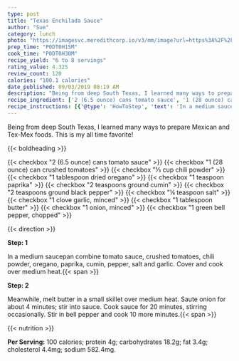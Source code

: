 ```yaml
---
type: post
title: "Texas Enchilada Sauce"
author: "Sue"
category: lunch
photo: "https://imagesvc.meredithcorp.io/v3/mm/image?url=https%3A%2F%2Fimages.media-allrecipes.com%2Fuserphotos%2F4579794.jpg"
prep_time: "P0DT0H15M"
cook_time: "P0DT0H30M"
recipe_yield: "6 to 8 servings"
rating_value: 4.325
review_count: 120
calories: "100.1 calories"
date_published: 09/03/2019 08:19 AM
description: "Being from deep South Texas, I learned many ways to prepare Mexican and Tex-Mex foods. This is my all time favorite!"
recipe_ingredient: ['2 (6.5 ounce) cans tomato sauce', '1 (28 ounce) can crushed tomatoes', '⅓ cup chili powder', '1 tablespoon dried oregano', '1 teaspoon paprika', '2 teaspoons ground cumin', '2 teaspoons ground black pepper', '¼ teaspoon salt', '1 clove garlic, minced', '1 tablespoon butter', '1 onion, minced', '1 green bell pepper, chopped']
recipe_instructions: [{'@type': 'HowToStep', 'text': 'In a medium saucepan combine tomato sauce, crushed tomatoes, chili powder, oregano, paprika, cumin, pepper, salt and garlic.  Cover and cook over medium heat.\n'}, {'@type': 'HowToStep', 'text': 'Meanwhile, melt butter in a small skillet over medium heat.  Saute onion for about 4 minutes; stir into sauce.   Cook sauce for 20 minutes, stirring occasionally.  Stir in bell pepper and cook 10 more minutes.\n'}]
---
```


Being from deep South Texas, I learned many ways to prepare Mexican and Tex-Mex foods. This is my all time favorite! 

{{< boldheading >}}

{{< checkbox "2 (6.5 ounce) cans tomato sauce" >}}
{{< checkbox "1 (28 ounce) can crushed tomatoes" >}}
{{< checkbox "⅓ cup chili powder" >}}
{{< checkbox "1 tablespoon dried oregano" >}}
{{< checkbox "1 teaspoon paprika" >}}
{{< checkbox "2 teaspoons ground cumin" >}}
{{< checkbox "2 teaspoons ground black pepper" >}}
{{< checkbox "¼ teaspoon salt" >}}
{{< checkbox "1 clove garlic, minced" >}}
{{< checkbox "1 tablespoon butter" >}}
{{< checkbox "1  onion, minced" >}}
{{< checkbox "1  green bell pepper, chopped" >}}


{{< direction >}}

**Step: 1**

In a medium saucepan combine tomato sauce, crushed tomatoes, chili powder, oregano, paprika, cumin, pepper, salt and garlic.  Cover and cook over medium heat.{{< span >}}

**Step: 2**

Meanwhile, melt butter in a small skillet over medium heat.  Saute onion for about 4 minutes; stir into sauce.   Cook sauce for 20 minutes, stirring occasionally.  Stir in bell pepper and cook 10 more minutes.{{< span >}}

{{< nutrition >}}

**Per Serving:** 100 calories; protein 4g; carbohydrates 18.2g; fat 3.4g; cholesterol 4.4mg; sodium 582.4mg.